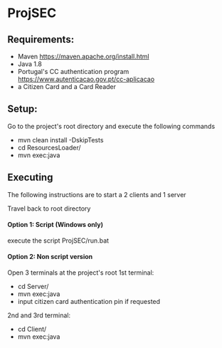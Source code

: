 # ProjSEC

## Requirements:
+ Maven https://maven.apache.org/install.html
+ Java 1.8
+ Portugal's CC authentication program https://www.autenticacao.gov.pt/cc-aplicacao
+ a Citizen Card and a Card Reader


## Setup:
Go to the project's root directory and execute the following commands
+ mvn clean install -DskipTests
+ cd ResourcesLoader/
+ mvn exec:java


## Executing
The following instructions are to start a 2 clients and 1 server

Travel back to root directory

#### Option 1: Script (Windows only)
execute the script ProjSEC/run.bat

#### Option 2: Non script version
Open 3 terminals at the project's root
1st terminal:
+ cd Server/
+ mvn exec:java
+ input citizen card authentication pin if requested

2nd and 3rd terminal:
+ cd Client/
+ mvn exec:java


